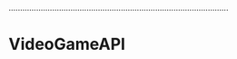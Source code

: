 ................................................................................................
# VideoGameAPI
